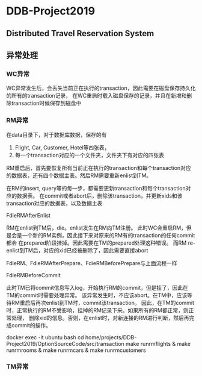 # DDB-Project2019 
## Distributed Travel Reservation System


## 异常处理

### WC异常
WC异常发生后，会丢失当前正在执行的transaction，因此需要在磁盘保存持久化的所有的transaction记录，
在WC重启时载入磁盘保存的记录，并且在新增和删除transaction时候保存到磁盘中


### RM异常
在data目录下，对于数据库数据，保存的有
1. Flight, Car, Customer, Hotel等四张表，
2. 每一个transaction对应的一个文件夹，文件夹下有对应的四张表

RM重启后，首先要恢复所有当前正在执行的transaction和每个transaction对应的数据表，还有四个数据主表。然后RM需要重新enlist到TM。

在RM的insert, query等的每一步，都需要更新transaction和每个transaction对应的数据表。
在commit或者abort后，删除该transaction，并更新xids和该transaction对应的数据表，以及数据主表

FdieRMAfterEnlist

RM在enlist到TM后，die。enlist发生在RM向TM注册。
此时WC会重启RM，但是会是一个新的RM实例，因此接下来对原来的RM有的transaction的任何commit都会
在prepared阶段挂掉。因此需要在TM的prepared处理这种错误。
而RM re-enlist到TM后，对应的xid已经被删除了，因此需要直接abort

FdieRM、FdieRMAfterPrepare、FdieRMBeforePrepare与上面流程一样


FdieRMBeforeCommit

此时TM已将commit信息写入log，开始执行RM的commit，但是挂了，因此在TM的commit时需要处理异常。
该异常发生时，不应该abort。在TM中，应该等待RM重启后再次enlist到TM时，commit该transaction。
因此，在TM的commit时，正常执行的RM不受影响，挂掉的RM记录下来。如果所有的RM都正常，则正常处理，
删除xid的信息。否则，在enlist时，对新连接的RM进行判断，然后再完成commit的操作。
  
docker exec -it ubuntu bash
cd home/projects/DDB-Project2019/OptionSourceCode/src/transaction
make runrmflights & make runrmrooms & make runrmcars & make runrmcustomers


















### TM异常

